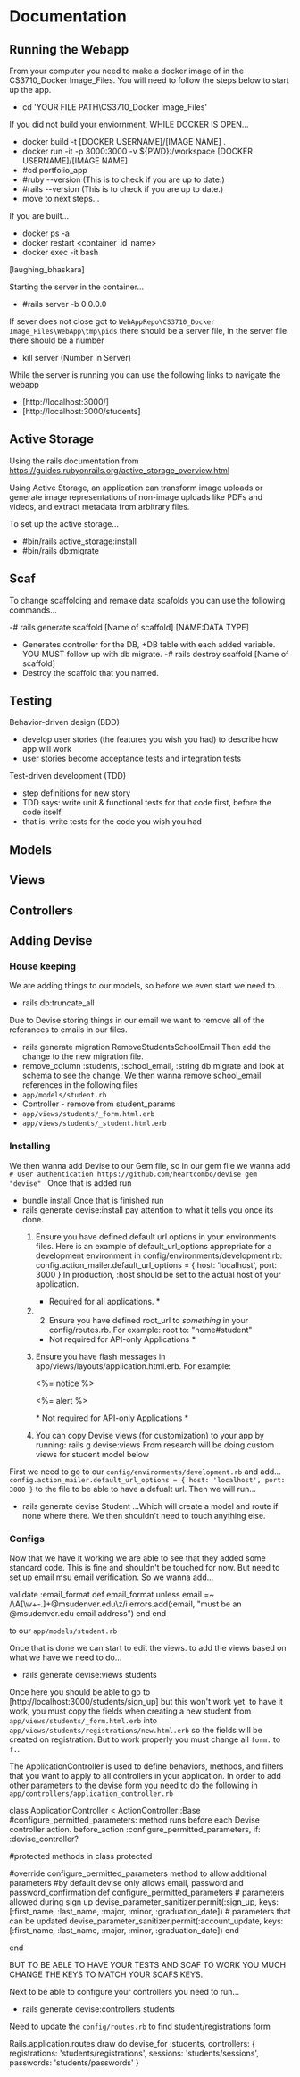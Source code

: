 # Documentation
## Running the Webapp
From your computer you need to make a docker image of in the CS3710_Docker Image_Files. You will need to follow the steps below to start up the app.
- cd 'YOUR FILE PATH\CS3710_Docker Image_Files'

If you did not build your enviornment, WHILE DOCKER IS OPEN... 
- docker build -t [DOCKER USERNAME]/[IMAGE NAME] .
- docker run -it -p 3000:3000 -v ${PWD}:/workspace [DOCKER USERNAME]/[IMAGE NAME]
- #cd portfolio_app
- #ruby --version (This is to check if you are up to date.)
- #rails --version (This is to check if you are up to date.)
- move to next steps...

If you are built...
- docker ps -a
- docker restart <container_id_name>
- docker exec -it <container-id> bash

[laughing_bhaskara]

Starting the server in the container...
- #rails server -b 0.0.0.0

If sever does not close got to `WebAppRepo\CS3710_Docker Image_Files\WebApp\tmp\pids` there should be a server file, in the server file there should be a number
- kill server (Number in Server)

While the server is running you can use the following links to navigate the webapp
- [http://localhost:3000/]
- [http://localhost:3000/students]

## Active Storage
Using the rails documentation from https://guides.rubyonrails.org/active_storage_overview.html

Using Active Storage, an application can transform image uploads or generate image representations of non-image uploads like PDFs and videos, and extract metadata from arbitrary files.

To set up the active storage...
- #bin/rails active_storage:install
- #bin/rails db:migrate

## Scaf
To change scaffolding and remake data scafolds you can use the following commands...

-# rails generate scaffold [Name of scaffold] [NAME:DATA TYPE]
- Generates controller for the DB, +DB table with each added variable. YOU MUST follow up with db migrate.
-# rails destroy scaffold [Name of scaffold]
- Destroy the scaffold that you named.


## Testing
Behavior-driven design (BDD)
- develop user stories (the features you wish you had) to describe how app will work
- user stories become acceptance tests and integration tests

Test-driven development (TDD)
- step definitions for new story
- TDD says: write unit & functional tests for that code first, before the code itself
- that is: write tests for the code you wish you had

## Models

## Views

## Controllers

## Adding Devise
### House keeping
We are adding things to our models, so before we even start we need to...
- rails db:truncate_all

Due to Devise storing things in our email we want to remove all of the referances to emails in our files.
- rails generate migration RemoveStudentsSchoolEmail
Then add the change to the new migration file.
- remove_column :students, :school_email, :string
db:migrate and look at schema to see the change.
We then wanna remove school_email references in the following files
- `app/models/student.rb`
- Controller - remove from student_params
- `app/views/students/_form.html.erb`
- `app/views/students/_student.html.erb`

### Installing
We then wanna add Devise to our Gem file, so in our gem file we wanna add
`# User authentication https://github.com/heartcombo/devise
gem "devise" `
Once that is added run
- bundle install
Once that is finished run
- rails generate devise:install
pay attention to what it tells you once its done.
  1. Ensure you have defined default url options in your environments files. Here
       is an example of default_url_options appropriate for a development environment
       in config/environments/development.rb:
         config.action_mailer.default_url_options = { host: 'localhost', port: 3000 }
       In production, :host should be set to the actual host of your application.
       * Required for all applications. *
  2.   2. Ensure you have defined root_url to *something* in your config/routes.rb.
       For example:
         root to: "home#student"
       
       * Not required for API-only Applications *
  3.  Ensure you have flash messages in app/views/layouts/application.html.erb.
       For example:
         <p class="notice"><%= notice %></p>
         <p class="alert"><%= alert %></p>
       * Not required for API-only Applications *
  4. You can copy Devise views (for customization) to your app by running:
         rails g devise:views
  From research will be doing custom views for student model below

First we need to go to our `config/environments/development.rb` and add... 
`config.action_mailer.default_url_options = { host: 'localhost', port: 3000 }`
to the file to be able to have a defualt url. Then we will run...
- rails generate devise Student
...Which will create a model and route if none where there. We then shouldn't need to touch anything else.

### Configs
Now that we have it working we are able to see that they added some standard code. This is fine and shouldn't be touched for now. But need to set up email msu email verification. So we wanna add...

   validate :email_format
   def email_format
       unless email =~ /\A[\w+\-.]+@msudenver\.edu\z/i
           errors.add(:email, "must be an @msudenver.edu email address")
       end
   end

to our `app/models/student.rb`

Once that is done we can start to edit the views. to add the views based on what we have we need to do...
- rails generate devise:views students

Once here you should be able to go to [http://localhost:3000/students/sign_up] but this won't work yet. to have it work, you must copy the fields when creating a new student from `app/views/students/_form.html.erb` into `app/views/students/registrations/new.html.erb` so the fields will be created on registration. But to work properly you must change all `form.` to `f.`.

The ApplicationController is used to define behaviors, methods, and filters that you want to apply to all controllers in your application. In order to add other parameters to the devise form you need to do the following in `app/controllers/application_controller.rb` 

class ApplicationController < ActionController::Base
   #configure_permitted_parameters: method runs before each Devise controller action.
   before_action :configure_permitted_parameters, if: :devise_controller?

   #protected methods in class
   protected

#override configure_permitted_parameters method to allow additional parameters
  #by default devise only allows email, password and password_confirmation
  def configure_permitted_parameters
      # parameters allowed during sign up
      devise_parameter_sanitizer.permit(:sign_up, keys: [:first_name, :last_name, :major, :minor, :graduation_date])
      # parameters that can be updated
      devise_parameter_sanitizer.permit(:account_update, keys: [:first_name, :last_name, :major, :minor, :graduation_date])
  end

end

BUT TO BE ABLE TO HAVE YOUR TESTS AND SCAF TO WORK YOU MUCH CHANGE THE KEYS TO MATCH YOUR SCAFS KEYS.

Next to be able to configure your controllers you need to run...
- rails generate devise:controllers students

Need to update the `config/routes.rb` to find student/registrations form 

Rails.application.routes.draw do
 devise_for :students, controllers: {
 registrations: 'students/registrations',
 sessions: 'students/sessions',
 passwords: 'students/passwords'
}




  

